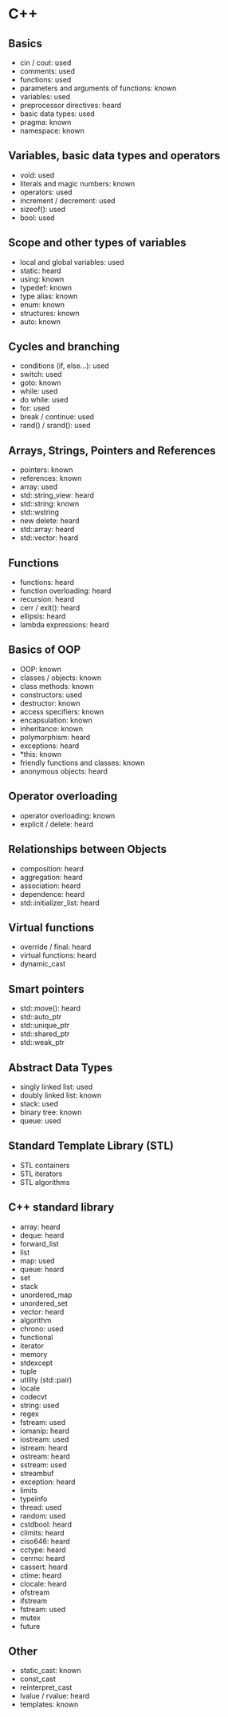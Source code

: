 # C++

## Basics
- cin / cout: used 
- comments: used
- functions: used
- parameters and arguments of functions: known
- variables: used
- preprocessor directives: heard
- basic data types: used
- pragma: known
- namespace: known

## Variables, basic data types and operators
- void: used
- literals and magic numbers: known
- operators: used
- increment / decrement: used
- sizeof(): used
- bool: used

## Scope and other types of variables
- local and global variables: used
- static: heard
- using: known
- typedef: known
- type alias: known
- enum: known
- structures: known
- auto: known

## Cycles and branching
- conditions (if, else...): used
- switch: used
- goto: known
- while: used
- do while: used
- for: used
- break / continue: used
- rand() / srand(): used

## Arrays, Strings, Pointers and References
- pointers: known
- references: known
- array: used
- std::string_view: heard
- std::string: known
- std::wstring
- new delete: heard
- std::array: heard
- std::vector: heard

## Functions
- functions: heard
- function overloading: heard
- recursion: heard
- cerr / exit(): heard
- ellipsis: heard
- lambda expressions: heard

## Basics of OOP
- OOP: known
- classes / objects: known
- class methods: known
- constructors: used
- destructor: known
- access specifiers: known
- encapsulation: known
- inheritance: known
- polymorphism: heard
- exceptions: heard
- *this: known
- friendly functions and classes: known
- anonymous objects: heard

##  Operator overloading
- operator overloading: known
- explicit / delete: heard

## Relationships between Objects
- composition: heard
- aggregation: heard
- association: heard
- dependence: heard
- std::initializer_list: heard

## Virtual functions
- override / final: heard
- virtual functions: heard
- dynamic_cast

## Smart pointers
- std::move(): heard
- std::auto_ptr
- std::unique_ptr
- std::shared_ptr
- std::weak_ptr

## Abstract Data Types
- singly linked list: used
- doubly linked list: known
- stack: used
- binary tree: known
- queue: used

## Standard Template Library (STL)
- STL containers
- STL iterators
- STL algorithms

## C++ standard library
- array: heard
- deque: heard
- forward_list
- list
- map: used
- queue: heard
- set
- stack
- unordered_map
- unordered_set
- vector: heard
- algorithm
- chrono: used
- functional
- iterator
- memory
- stdexcept
- tuple
- utility (std::pair)
- locale
- codecvt
- string: used
- regex
- fstream: used
- iomanip: heard
- iostream: used
- istream: heard
- ostream: heard
- sstream: used
- streambuf
- exception: heard
- limits
- typeinfo
- thread: used
- random: used
- cstdbool: heard
- climits: heard
- ciso646: heard
- cctype: heard
- cerrno: heard
- cassert: heard
- ctime: heard
- clocale: heard
- ofstream
- ifstream
- fstream: used
- mutex
- future

## Other
- static_cast: known
- const_cast
- reinterpret_cast
- lvalue / rvalue: heard
- templates: known
